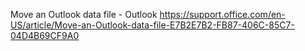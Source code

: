 

Move an Outlook data file - Outlook
 https://support.office.com/en-US/article/Move-an-Outlook-data-file-E7B2E7B2-FB87-406C-85C7-04D4B69CF9A0
